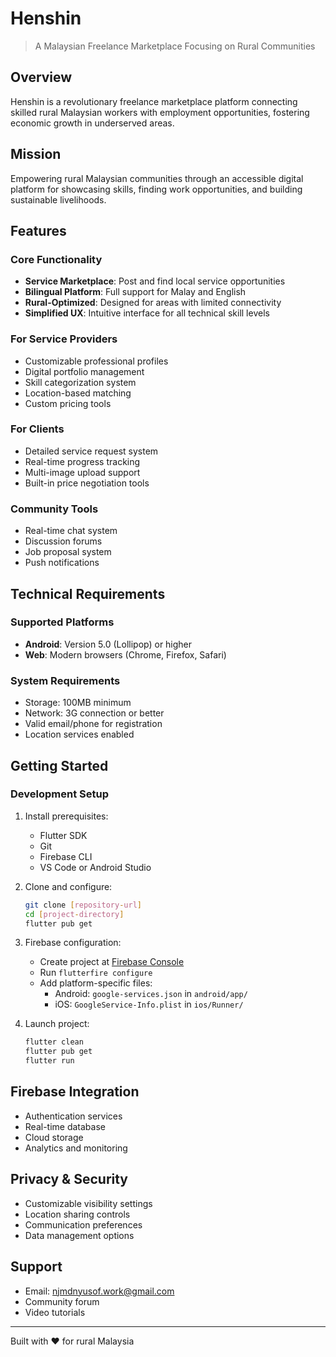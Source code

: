 # Henshin
> A Malaysian Freelance Marketplace Focusing on Rural Communities

## Overview
Henshin is a revolutionary freelance marketplace platform connecting skilled rural Malaysian workers with employment opportunities, fostering economic growth in underserved areas.

## Mission
Empowering rural Malaysian communities through an accessible digital platform for showcasing skills, finding work opportunities, and building sustainable livelihoods.

## Features

### Core Functionality
- **Service Marketplace**: Post and find local service opportunities
- **Bilingual Platform**: Full support for Malay and English
- **Rural-Optimized**: Designed for areas with limited connectivity
- **Simplified UX**: Intuitive interface for all technical skill levels

### For Service Providers
- Customizable professional profiles
- Digital portfolio management
- Skill categorization system
- Location-based matching
- Custom pricing tools

### For Clients
- Detailed service request system
- Real-time progress tracking
- Multi-image upload support
- Built-in price negotiation tools

### Community Tools
- Real-time chat system
- Discussion forums
- Job proposal system
- Push notifications

## Technical Requirements

### Supported Platforms
- **Android**: Version 5.0 (Lollipop) or higher
- **Web**: Modern browsers (Chrome, Firefox, Safari)

### System Requirements
- Storage: 100MB minimum
- Network: 3G connection or better
- Valid email/phone for registration
- Location services enabled

## Getting Started

### Development Setup
1. Install prerequisites:
   - Flutter SDK
   - Git
   - Firebase CLI
   - VS Code or Android Studio

2. Clone and configure:
   ```bash
   git clone [repository-url]
   cd [project-directory]
   flutter pub get
   ```

3. Firebase configuration:
   - Create project at [Firebase Console](https://console.firebase.google.com/)
   - Run `flutterfire configure`
   - Add platform-specific files:
     - Android: `google-services.json` in `android/app/`
     - iOS: `GoogleService-Info.plist` in `ios/Runner/`

4. Launch project:
   ```bash
   flutter clean
   flutter pub get
   flutter run
   ```

## Firebase Integration
- Authentication services
- Real-time database
- Cloud storage
- Analytics and monitoring

## Privacy & Security
- Customizable visibility settings
- Location sharing controls
- Communication preferences
- Data management options

## Support
- Email: njmdnyusof.work@gmail.com
- Community forum
- Video tutorials

---

Built with ❤️ for rural Malaysia